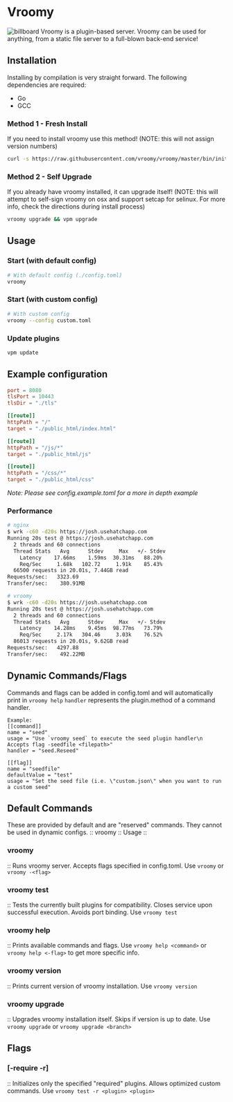 # Vroomy

![billboard](https://github.com/vroomy/vroomy/blob/master/vroomy-billboard.png?raw=true "Vroomy billboard")
Vroomy is a plugin-based server. Vroomy can be used for anything, from a static file server to a full-blown back-end service!

## Installation
Installing by compilation is very straight forward. The following dependencies are required:
- Go
- GCC

### Method 1 - Fresh Install
If you need to install vroomy use this method! (NOTE: this will not assign version numbers)
```bash
curl -s https://raw.githubusercontent.com/vroomy/vroomy/master/bin/init | bash -s
```

### Method 2 - Self Upgrade
If you already have vroomy installed, it can upgrade itself! (NOTE: this will attempt to self-sign vroomy on osx and support setcap for selinux. For more info, check the directions during install process)
```bash
vroomy upgrade && vpm upgrade

```

## Usage
### Start (with default config)
```bash
# With default config (./config.toml)
vroomy
```

### Start (with custom config)
```bash
# With custom config
vroomy --config custom.toml
```

### Update plugins
```bash
vpm update
```

## Example configuration
```toml
port = 8080
tlsPort = 10443 
tlsDir = "./tls"

[[route]]
httpPath = "/"
target = "./public_html/index.html"

[[route]]
httpPath = "/js/*"
target = "./public_html/js"

[[route]]
httpPath = "/css/*"
target = "./public_html/css"
```

*Note: Please see config.example.toml for a more in depth example*

### Performance
```bash
# nginx
$ wrk -c60 -d20s https://josh.usehatchapp.com
Running 20s test @ https://josh.usehatchapp.com
  2 threads and 60 connections
  Thread Stats   Avg      Stdev     Max   +/- Stdev
    Latency    17.66ms    1.59ms  30.31ms   88.20%
    Req/Sec     1.68k   102.72     1.91k    85.43%
  66500 requests in 20.01s, 7.44GB read
Requests/sec:   3323.69
Transfer/sec:    380.91MB

# vroomy
$ wrk -c60 -d20s https://josh.usehatchapp.com
Running 20s test @ https://josh.usehatchapp.com
  2 threads and 60 connections
  Thread Stats   Avg      Stdev     Max   +/- Stdev
    Latency    14.28ms    9.45ms  98.77ms   73.79%
    Req/Sec     2.17k   304.46     3.03k    76.52%
  86013 requests in 20.01s, 9.62GB read
Requests/sec:   4297.88
Transfer/sec:    492.22MB
```

## Dynamic Commands/Flags
Commands and flags can be added in config.toml and will automatically print in `vroomy help`
`handler` represents the plugin.method of a command handler.

```
Example: 
[[command]]
name = "seed"
usage = "Use `vroomy seed` to execute the seed plugin handler\n  Accepts flag -seedfile <filepath>"
handler = "seed.Reseed"

[[flag]]
name = "seedfile"
defaultValue = "test"
usage = "Set the seed file (i.e. \"custom.json\" when you want to run a custom seed"
```

## Default Commands

These are provided by default and are "reserved" commands. They cannot be used in dynamic configs.
:: vroomy :: Usage ::

### vroomy
  :: Runs vroomy server.
  Accepts flags specified in config.toml.
  Use `vroomy` or `vroomy -<flag>`

### vroomy test
  :: Tests the currently built plugins for compatibility.
  Closes service upon successful execution. Avoids port binding.
  Use `vroomy test`

### vroomy help
  :: Prints available commands and flags.
  Use `vroomy help <command>` or `vroomy help <-flag>` to get more specific info.

### vroomy version
  :: Prints current version of vroomy installation.
  Use `vroomy version`

### vroomy upgrade
  :: Upgrades vroomy installation itself.
  Skips if version is up to date.
  Use `vroomy upgrade` or `vroomy upgrade <branch>`

## Flags

### [-require -r]
  :: Initializes only the specified "required" plugins.
  Allows optimized custom commands.
  Use `vroomy test -r <plugin> <plugin>`

